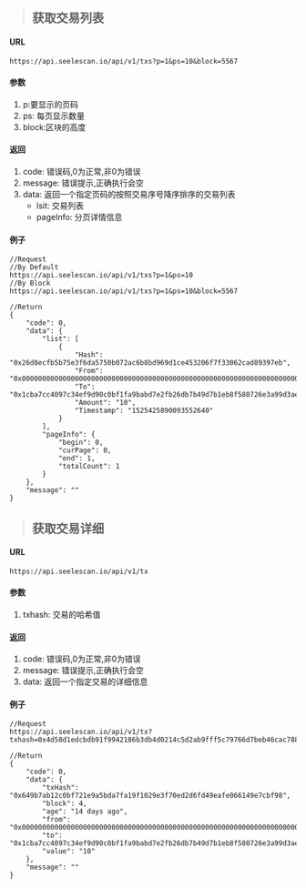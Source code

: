 >## 获取交易列表
#### URL
	https://api.seelescan.io/api/v1/txs?p=1&ps=10&block=5567
	
#### 参数 
1. p:要显示的页码 
2. ps: 每页显示数量
3. block:区块的高度

#### 返回
1. code: 错误码,0为正常,非0为错误
2. message: 错误提示,正确执行会空
3. data: 返回一个指定页码的按照交易序号降序排序的交易列表
	- lsit: 交易列表
	- pageInfo: 分页详情信息

#### 例子
	//Request
	//By Default
	https://api.seelescan.io/api/v1/txs?p=1&ps=10
	//By Block
	https://api.seelescan.io/api/v1/txs?p=1&ps=10&block=5567
	
	//Return
	{
		"code": 0, 
		"data": {
			"list": [
				{
					"Hash": "0x26d8ecfb5b75e3f6da5750b072ac6b8bd969d1ce453206f7f33062cad89397eb", 
					"From": "0x00000000000000000000000000000000000000000000000000000000000000000000000000000000000000000000000000000000000000000000000000000000", 
					"To": "0x1cba7cc4097c34ef9d90c0bf1fa9babd7e2fb26db7b49d7b1eb8f580726e3a99d3aec263fc8de535e74a79138622d320b3765b0a75fabd084985c456c6fe65bb", 
					"Amount": "10", 
					"Timestamp": "1525425890093552640"
				}
			], 
			"pageInfo": {
				"begin": 0, 
				"curPage": 0, 
				"end": 1, 
				"totalCount": 1
			}
		}, 
		"message": ""
	}

>## 获取交易详细
#### URL
	https://api.seelescan.io/api/v1/tx
	
#### 参数 
1. txhash: 交易的哈希值

#### 返回
1. code: 错误码,0为正常,非0为错误
2. message: 错误提示,正确执行会空
3. data: 返回一个指定交易的详细信息

#### 例子
	//Request
	https://api.seelescan.io/api/v1/tx?txhash=0x4d58d1edcbdb91f9942186b3db4d0214c5d2ab9fff5c79766d7beb46cac7881f
	
	//Return
	{
		"code": 0, 
		"data": {
			"txHash": "0x649b7ab12c0bf721e9a5bda7fa19f1029e3f70ed2d6fd49eafe066149e7cbf98", 
			"block": 4, 
			"age": "14 days ago", 
			"from": "0x00000000000000000000000000000000000000000000000000000000000000000000000000000000000000000000000000000000000000000000000000000000", 
			"to": "0x1cba7cc4097c34ef9d90c0bf1fa9babd7e2fb26db7b49d7b1eb8f580726e3a99d3aec263fc8de535e74a79138622d320b3765b0a75fabd084985c456c6fe65bb", 
			"value": "10"
		}, 
		"message": ""
	}

